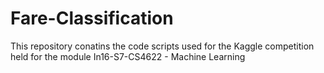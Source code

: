 # Fare-Classification

This repository conatins the code scripts used for the Kaggle competition held for the module In16-S7-CS4622 - Machine Learning
